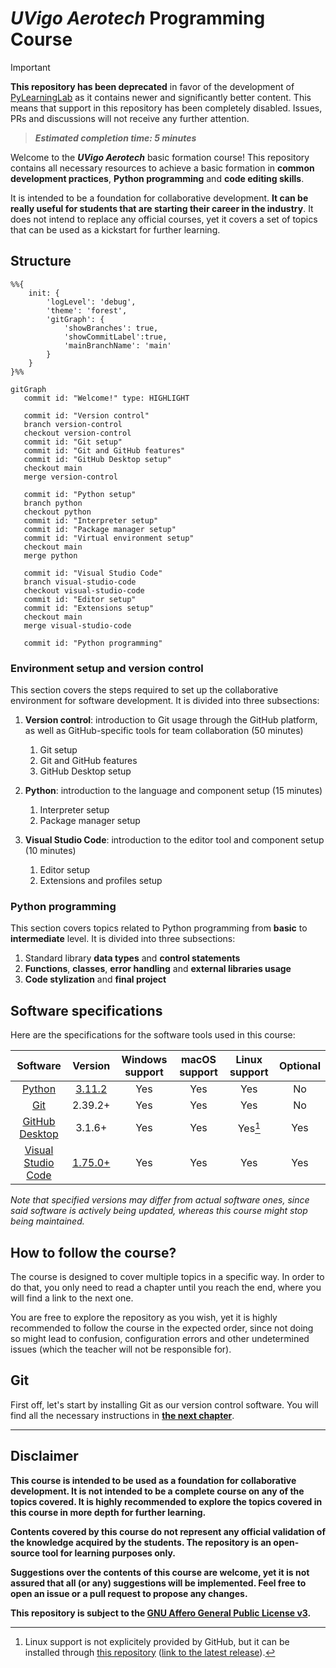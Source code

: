 # *UVigo Aerotech* Programming Course

> [!IMPORTANT]  
> **This repository has been deprecated** in favor of the development of [PyLearningLab](https://pylearninglab.erlete.dev) as it contains newer and significantly better content.
> This means that support in this repository has been completely disabled. Issues, PRs and discussions will not receive any further attention.

> ***Estimated completion time: 5 minutes***

Welcome to the ***UVigo Aerotech*** basic formation course! This repository contains all necessary resources to achieve a basic formation in **common development practices**, **Python programming** and **code editing skills**.

It is intended to be a foundation for collaborative development. **It can be really useful for students that are starting their career in the industry**. It does not intend to replace any official courses, yet it covers a set of topics that can be used as a kickstart for further learning.

## Structure

```mermaid
%%{
    init: {
        'logLevel': 'debug',
        'theme': 'forest',
        'gitGraph': {
            'showBranches': true,
            'showCommitLabel':true,
            'mainBranchName': 'main'
        }
    }
}%%

gitGraph
   commit id: "Welcome!" type: HIGHLIGHT

   commit id: "Version control"
   branch version-control
   checkout version-control
   commit id: "Git setup"
   commit id: "Git and GitHub features"
   commit id: "GitHub Desktop setup"
   checkout main
   merge version-control

   commit id: "Python setup"
   branch python
   checkout python
   commit id: "Interpreter setup"
   commit id: "Package manager setup"
   commit id: "Virtual environment setup"
   checkout main
   merge python

   commit id: "Visual Studio Code"
   branch visual-studio-code
   checkout visual-studio-code
   commit id: "Editor setup"
   commit id: "Extensions setup"
   checkout main
   merge visual-studio-code

   commit id: "Python programming"
```

### Environment setup and version control

This section covers the steps required to set up the collaborative environment for software development. It is divided into three subsections:

1. **Version control**: introduction to Git usage through the GitHub platform, as well as GitHub-specific tools for team collaboration (50 minutes)
   1. Git setup
   2. Git and GitHub features
   3. GitHub Desktop setup

2. **Python**: introduction to the language and component setup (15 minutes)
   1. Interpreter setup
   2. Package manager setup

3. **Visual Studio Code**: introduction to the editor tool and component setup (10 minutes)
   1. Editor setup
   2. Extensions and profiles setup

### Python programming

This section covers topics related to Python programming from **basic** to **intermediate** level. It is divided into three subsections:

1. Standard library **data types** and **control statements**
2. **Functions**, **classes**, **error handling** and **external libraries usage**
3. **Code stylization** and **final project**

## Software specifications

Here are the specifications for the software tools used in this course:

| Software | Version | Windows support | macOS support | Linux support | Optional |
| :------: | :-----: | :-------------: | :-----------: | :-----------: | :------: |
| [Python](https://www.python.org/) | [3.11.2](https://www.python.org/downloads/release/python-3112/) | Yes | Yes | Yes | No |
| [Git](https://git-scm.com/) | 2.39.2+ | Yes | Yes | Yes | No |
| [GitHub Desktop](https://desktop.github.com/) | 3.1.6+ | Yes | Yes | Yes[^1] | Yes |
| [Visual Studio Code](https://code.visualstudio.com/) | [1.75.0+](https://code.visualstudio.com/Download) | Yes | Yes | Yes | Yes |

*Note that specified versions may differ from actual software ones, since said software is actively being updated, whereas this course might stop being maintained.*

## How to follow the course?

The course is designed to cover multiple topics in a specific way. In order to do that, you only need to read a chapter until you reach the end, where you will find a link to the next one.

You are free to explore the repository as you wish, yet it is highly recommended to follow the course in the expected order, since not doing so might lead to confusion, configuration errors and other undetermined issues (which the teacher will not be responsible for).

## Git

First off, let's start by installing Git as our version control software. You will find all the necessary instructions in [**the next chapter**](/docs/version-control/git/README.md).

---

## Disclaimer

**This course is intended to be used as a foundation for collaborative development. It is not intended to be a complete course on any of the topics covered. It is highly recommended to explore the topics covered in this course in more depth for further learning.**

**Contents covered by this course do not represent any official validation of the knowledge acquired by the students. The repository is an open-source tool for learning purposes only.**

**Suggestions over the contents of this course are welcome, yet it is not assured that all (or any) suggestions will be implemented. Feel free to open an issue or a pull request to propose any changes.**

**This repository is subject to the [GNU Affero General Public License v3](LICENSE).**

[^1]: Linux support is not explicitely provided by GitHub, but it can be installed through [this repository](https://github.com/shiftkey/desktop) ([link to the latest release](https://github.com/shiftkey/desktop/releases)).
